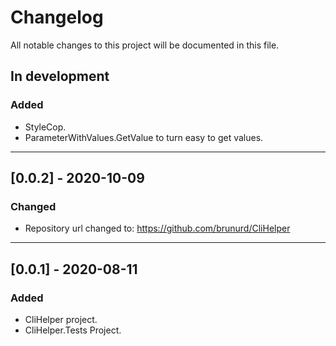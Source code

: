 # Changelog
All notable changes to this project will be documented in this file.

## In development 

### Added
- StyleCop.
- ParameterWithValues.GetValue to turn easy to get values.

---

## [0.0.2] - 2020-10-09
### Changed
- Repository url changed to: https://github.com/brunurd/CliHelper

---

## [0.0.1] - 2020-08-11
### Added
- CliHelper project.
- CliHelper.Tests Project.